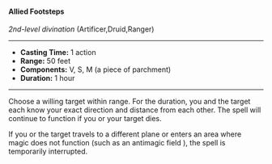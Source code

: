#### Allied Footsteps
*2nd-level divination* (Artificer,Druid,Ranger)
___
- **Casting Time:** 1 action
- **Range:** 50 feet
- **Components:** V, S, M (a piece of parchment)
- **Duration:** 1 hour
---
Choose a willing target within range. For the duration, you and the target each know your exact direction and distance from each other. The spell will continue to function if you or your target dies.

If you or the target travels to a different plane or enters an area where magic does not function (such as an antimagic field ), the spell is temporarily interrupted.
